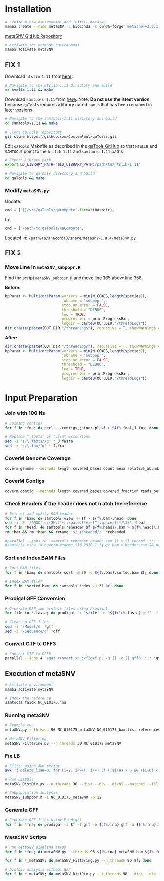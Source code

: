 # Installation

```bash
# Create a new environment and install metaSNV
mamba create --name metaSNV -c bioconda -c conda-forge 'metasnv>=2.0.1'
```

[metaSNV GitHub Repository](https://github.com/metasnv-tool/metaSNV/tree/master)

```bash
# Activate the metaSNV environment
mamba activate metaSNV
```

## FIX 1

Download `htslib-1.11` from [here](https://sourceforge.net/projects/samtools/files/):

```bash
# Navigate to the htslib-1.11 directory and build
cd htslib-1.11 && make
```

Download `samtools-1.11` from [here](https://sourceforge.net/projects/samtools/files/). Note: **Do not use the latest version** because `qaTools` requires a library called `sam.h` that has been renamed in later versions.

```bash
# Navigate to the samtools-1.11 directory and build
cd samtools-1.11 && make

# Clone qaTools repository
git clone https://github.com/CosteaPaul/qaTools.git
```

Edit `qaTools` Makefile as described in the [qaTools GitHub](https://github.com/CosteaPaul/qaTools) so that `HTSLIB` and `SAMTOOLS` point to the `htslib-1.11` and `samtools-1.11` paths.

```bash
# Export library path
export LD_LIBRARY_PATH="$LD_LIBRARY_PATH:/path/to/htslib-1.11"

# Navigate to qaTools directory and build
cd qaTools && make
```

### Modify `metaSNV.py`:
Update:
```python
cmd = ['{}/src/qaTools/qaCompute'.format(basedir),
```
to:
```python
cmd = ['/path/to/qaTools/qaCompute',
```

Located in: `/path/to/anaconda3/share/metasnv-2.0.4/metaSNV.py`

## FIX 2

### Move Line in `metaSNV_subpopr.R`
Find the script `metaSNV_subpopr.R` and move line 365 above line 358.

**Before:**
```r
bpParam <- MulticoreParam(workers = min(N.CORES,length(species)),
                          jobname = "subpopr",
                          stop.on.error = FALSE,
                          threshold = "DEBUG",
                          log = TRUE,
                          progressbar = printProgressBar,
                          logdir = paste0(OUT.DIR,"/threadLogs"))
dir.create(paste0(OUT.DIR,"/threadLogs"), recursive = T, showWarnings = FALSE)
```

**After:**
```r
dir.create(paste0(OUT.DIR,"/threadLogs"), recursive = T, showWarnings = FALSE)
bpParam <- MulticoreParam(workers = min(N.CORES,length(species)),
                          jobname = "subpopr",
                          stop.on.error = FALSE,
                          threshold = "DEBUG",
                          log = TRUE,
                          progressbar = printProgressBar,
                          logdir = paste0(OUT.DIR,"/threadLogs"))
```

# Input Preparation

### Join with 100 Ns

```bash
# Joining contigs
for f in *fna; do perl ../contigs_joiner.pl $f > ${f%.fna}_J.fna; done

# Replace ".fasta" or ".fna" extensions
sed -i 's/\.fasta//g' *_J.fasta
sed -i 's/\.fna//g' *_J.fna
```

### CoverM Genome Coverage

```bash
coverm genome --methods length covered_bases count mean relative_abundance rpkm --min-read-aligned-length 45 --min-read-percent-identity 97 --min-covered-fraction 0 --discard-unmapped --output-format sparse --genome-fasta-files references/NC_009767.fna --genome-fasta-extension fna --bam-file-cache-directory NC_009767_MGTA --threads 90 --output-file NC_009767_MGTA.txt -1 ../DATA_PD/MGTA/TRIMMED/PAIRED/Pto10_GGTCACGA-GTATTATG_L001_R1_001_TRIM.fq -2 ../DATA_PD/MGTA/TRIMMED/PAIRED/Pto10_GGTCACGA-GTATTATG_L001_R2_001_TRIM.fq
```

### CoverM Contigs

```bash
coverm contig --methods length covered_bases covered_fraction reads_per_base count mean trimmed_mean rpkm tpm variance --include-secondary --min-read-aligned-length 45 --min-read-percent-identity 97 --min-covered-fraction 0 --discard-unmapped --output-format sparse --sharded --reference references --bam-file-cache-directory bams_coverm --threads 60 --output-file AFP_ICO_FCA_coverm.txt -1 /media/WALLROSE/FASTQ_MG/LSM1_2019_1.fq -2 /media/WALLROSE/FASTQ_MG/LSM1_2019_2.fq ...
```

### Check Headers if the header does not match the reference

```bash
# Extract and modify SAM header
for f in *bam; do samtools view -H $f > ${f%.bam}.head; done
sed -i -E '/^@SQ/ s/(SN:[^~[:space:]]+)~[^[:space:]]*/\1/' *head
for f in *head; do samtools reheader $f ${f%.head}\.bam > ${f%.head}\.bam_reheaded; done
rm *bam && rm *head && rename 's/_reheaded//' *reheaded

#parallel --jobs 20 'samtools reheader header.sam {} > {}.rehead' ::: *bam
#samtools view -H coverm-genome.S16_2020_1.fq.gz.bam > header.sam && nano header.sam
```


### Sort and Index BAM Files

```bash
# Sort BAM files
for f in *bam; do samtools sort -@ 30 -o ${f%.bam}.sorted.bam $f; done

# Index BAM files
for f in *sorted.bam; do samtools index -@ 30 $f; done
```

### Prodigal GFF Conversion

```bash
# Generate GFF and protein files using Prodigal
for file in *.fasta; do prodigal -i "$file" -o "${file%.fasta}.gff" -f gff -a "${file%.fasta}_proteins.faa"; done

# Clean up GFF files
sed -i '/Model/d' *gff
sed -i '/Sequence/d' *gff
```

### Convert GTF to GFF3

```bash
# Convert GTF to GFF3
parallel --jobs 4 'agat_convert_sp_gxf2gxf.pl -g {} -o {}.gff3' ::: *gtf
```

## Execution of metaSNV

```bash
# Activate environment
mamba activate metaSNV

# Index the reference
samtools faidx NC_010175.fna
```

### Running metaSNV

```bash
# Example run
metaSNV.py --threads 96 NC_010175_metaSNV NC_010175_bam.list references/NC_010175.fna --db_ann metaSNV_anntotations/NC_010175_metaSNV_anntotations.txt

# MetaSNV Filtering
metaSNV_Filtering.py --n_threads 30 NC_010175_metaSNV
```

### Fix LB

```bash
# Filter using AWK script
awk '{ delete_line=0; for (i=2; i<=NF; i++) if (($i+0) > 0 && ($i+0) < 0.05) { delete_line=1; break } } !delete_line'  S3_2020_Vamb_5.filtered.freq > S3_2020_Vamb_5.filtered_LB.freq

# Run DistDiv
metaSNV_DistDiv.py --n_threads 30 --dist --div --divNS --matched --filt NC_010175_metaSNV/filtered/pop/

# Subpopulation Analysis
metaSNV_subpopr.R -i NC_010175_metaSNV -p 12
```

### Generate GFF

```bash
# Generate GFF files using Prodigal
for f in *fna; do prodigal -i $f -f gff -o ${f%.fna}.gff -a ${f%.fna}.faa; done
```

### MetaSNV Scripts

```bash
# Run metaSNV pipeline steps
for f in *fna; do metaSNV.py --threads 96 ${f%.fna}_metaSNV bam_${f%.fna}_list_bams.txt $f; done

for f in *_metaSNV; do metaSNV_Filtering.py --n_threads 96 $f; done

# DistDiv analysis without GFF
for f in *_metaSNV; do metaSNV_DistDiv.py --n_threads 90 --dist --div --matched --filt $f/filtered/pop/; done
```
